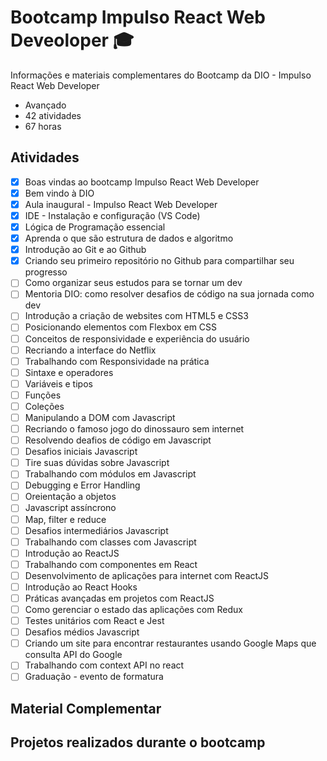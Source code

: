 # Bootcamp Impulso React Web Deveoloper :mortar_board:

Informações e materiais complementares do Bootcamp da DIO - Impulso React Web Developer

- Avançado
- 42 atividades
- 67 horas

## Atividades

- [x] Boas vindas ao bootcamp Impulso React Web Developer
- [x] Bem vindo à DIO
- [x] Aula inaugural - Impulso React Web Developer
- [x] IDE - Instalação e configuração (VS Code)
- [x] Lógica de Programação essencial
- [x] Aprenda o que são estrutura de dados e algoritmo
- [x] Introdução ao Git e ao Github
- [x] Criando seu primeiro repositório no Github para compartilhar seu progresso
- [ ] Como organizar seus estudos para se tornar um dev
- [ ] Mentoria DIO: como resolver desafios de código na sua jornada como dev
- [ ] Introdução a criação de websites com HTML5 e CSS3
- [ ] Posicionando elementos com Flexbox em CSS
- [ ] Conceitos de responsividade e experiência do usuário
- [ ] Recriando a interface do Netflix
- [ ] Trabalhando com Responsividade na prática
- [ ] Sintaxe e operadores
- [ ] Variáveis e tipos
- [ ] Funções
- [ ] Coleções
- [ ] Manipulando a DOM com Javascript
- [ ] Recriando o famoso jogo do dinossauro sem internet
- [ ] Resolvendo deafios de código em Javascript
- [ ] Desafios iniciais Javascript
- [ ] Tire suas dúvidas sobre Javascript
- [ ] Trabalhando com módulos em Javascript
- [ ] Debugging e Error Handling
- [ ] Oreientação a objetos
- [ ] Javascript assíncrono
- [ ] Map, filter e reduce
- [ ] Desafios intermediários Javascript
- [ ] Trabalhando com classes com Javascript
- [ ] Introdução ao ReactJS
- [ ] Trabalhando com componentes em React
- [ ] Desenvolvimento de aplicações para internet com ReactJS
- [ ] Introdução ao React Hooks
- [ ] Práticas avançadas em projetos com ReactJS
- [ ] Como gerenciar o estado das aplicações com Redux
- [ ] Testes unitários com React e Jest
- [ ] Desafios médios Javascript
- [ ] Criando um site para encontrar restaurantes usando Google Maps que consulta API do Google
- [ ] Trabalhando com context API no react
- [ ] Graduação - evento de formatura

## Material Complementar

## Projetos realizados durante o bootcamp
  